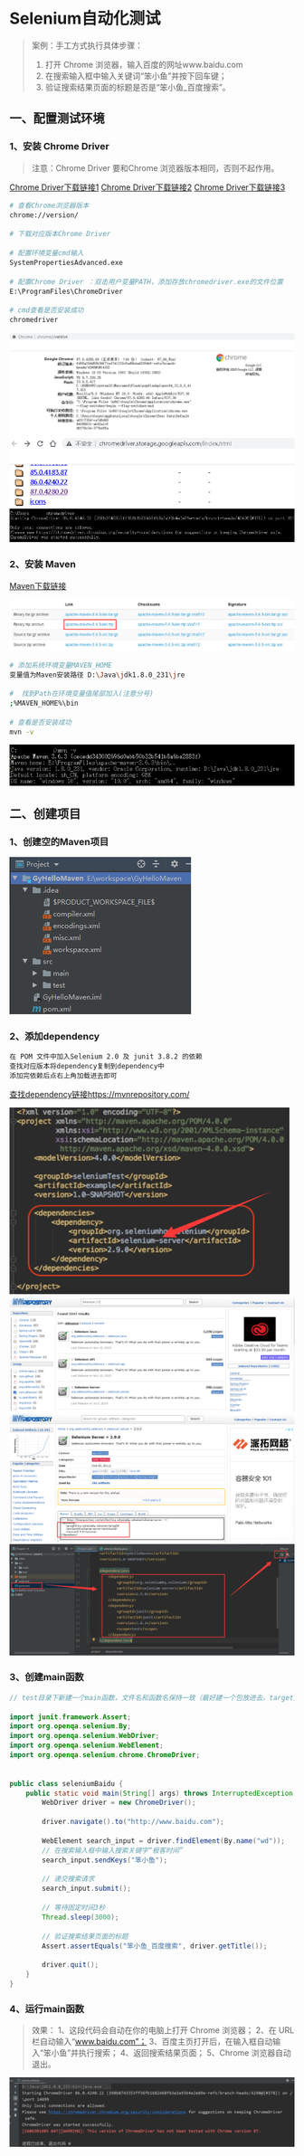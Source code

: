 # Selenium自动化测试

> 案例：手工方式执行具体步骤：
>
> 1. 打开 Chrome 浏览器，输入百度的网址www.baidu.com
> 2. 在搜索输入框中输入关键词“笨小鱼”并按下回车键；
> 3. 验证搜索结果页面的标题是否是“笨小鱼_百度搜索”。

## 一、配置测试环境

### 1、安装 Chrome Driver

> 注意：Chrome Driver 要和Chrome 浏览器版本相同，否则不起作用。

[Chrome Driver下载链接1](http://chromedriver.storage.googleapis.com/index.html)
[Chrome Driver下载链接2](https://npm.taobao.org/mirrors/chromedriver/)
[Chrome Driver下载链接3](https://www.newbe.pro/Mirrors/Mirrors-ChromeDriver/)

```bash
# 查看Chrome浏览器版本
chrome://version/

# 下载对应版本Chrome Driver

# 配置环境变量cmd输入
SystemPropertiesAdvanced.exe

# 配置Chrome Driver ：双击用户变量PATH，添加存放chromedriver.exe的文件位置
E:\ProgramFiles\ChromeDriver

# cmd查看是否安装成功
chromedriver
```

![查看chrome版本](./images/010_chrome版本.png)
![找到对应版本](./images/011_chrome版本.png)
![查看是否配置成功](./images/011_chrome.png)

### 2、安装 Maven

[Maven下载链接](http://maven.apache.org/download.cgi)

![查找Maven版本](./images/013_maven2.png)

```bash
# 添加系统环境变量MAVEN_HOME
变量值为Maven安装路径 D:\Java\jdk1.8.0_231\jre

#  找到Path在环境变量值尾部加入(注意分号)
;%MAVEN_HOME%\bin

# 查看是否安装成功
mvn -v
```

![检测安装是否成功](images/012_maven1.png)

## 二、创建项目

### 1、创建空的Maven项目

![创建项目内容](./images/014maven3.png)

### 2、添加dependency

```bash
在 POM 文件中加入Selenium 2.0 及 junit 3.8.2 的依赖
查找对应版本将dependency复制到dependency中
添加完依赖后点右上角加载进去即可
```

[查找dependency链接https://mvnrepository.com/](https://mvnrepository.com/)

![查找依赖](./images/016_maven.png)
![搜索依赖](./images/015_maven.png)
![搜索依赖](./images/017_maven.png)
![加载依赖](./images/018_maven.png)

### 3、创建main函数

```java
// test目录下新建一个main函数，文件名和函数名保持一致（最好建一个包放进去，target文件自动生成）

import junit.framework.Assert;
import org.openqa.selenium.By;
import org.openqa.selenium.WebDriver;
import org.openqa.selenium.WebElement;
import org.openqa.selenium.chrome.ChromeDriver;


public class seleniumBaidu {
    public static void main(String[] args) throws InterruptedException {
        WebDriver driver = new ChromeDriver();

        driver.navigate().to("http://www.baidu.com");

        WebElement search_input = driver.findElement(By.name("wd"));
        // 在搜索输入框中输入搜索关键字“极客时间”
        search_input.sendKeys("笨小鱼");

        // 递交搜索请求
        search_input.submit();

        // 等待固定时间3秒
        Thread.sleep(3000);

        // 验证搜索结果页面的标题
        Assert.assertEquals("笨小鱼_百度搜索", driver.getTitle());

        driver.quit();
    }
}
```

### 4、运行main函数

> 效果：
> 1、这段代码会自动在你的电脑上打开 Chrome 浏览器；
> 2、在 URL 栏自动输入“www.baidu.com”；
> 3、百度主页打开后，在输入框自动输入“笨小鱼”并执行搜索；
> 4、返回搜索结果页面；
> 5、Chrome 浏览器自动退出。

![测试成功](./images/019_maven.png)

